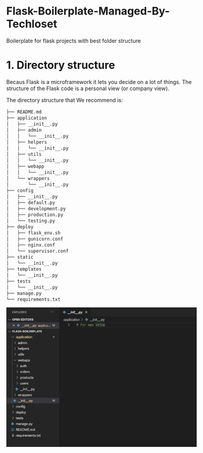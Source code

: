 # Flask-Boilerplate-Managed-By-Techloset

Boilerplate for flask projects with best folder structure

# 1. Directory structure

Becaus Flask is a microframework it lets you decide on a lot of things. The structure of the Flask code is a personal view (or company view).

The directory structure that We recommend is:

<!-- ### A typical top-level directory layout -->

    ├── README.md
    ├── application
    │   ├── __init__.py
    │   ├── admin
    │   │   └── __init__.py
    │   ├── helpers
    │   │   └── __init__.py
    │   ├── utils
    │   │   └── __init__.py
    │   ├── webapp
    │   │   └── __init__.py
    │   └── wrappers
    │       └── __init__.py
    ├── config
    │   ├── __init__.py
    │   ├── default.py
    │   ├── development.py
    │   ├── production.py
    │   └── testing.py
    ├── deploy
    │   ├── flask_env.sh
    │   ├── gunicorn.conf
    │   ├── nginx.conf
    │   └── supervisor.conf
    ├── static
    │   └── __init__.py
    ├── templates
    │   └── __init__.py
    ├── tests
    │   └── __init__.py
    ├── manage.py
    └── requirements.txt

![Screenshot](structure.png)
